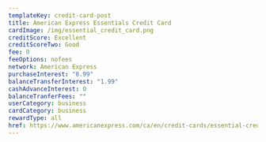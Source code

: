 ```yaml
---
templateKey: credit-card-post
title: American Express Essentials Credit Card
cardImage: /img/essential_credit_card.png
creditScore: Excellent
creditScoreTwo: Good
fee: 0
feeOptions: nofees
network: American Express
purchaseInterest: "8.99"
balanceTransferInterest: "1.99"
cashAdvanceInterest: 0
balanceTranferFees: ""
userCategory: business
cardCategory: business
rewardType: all
href: https://www.americanexpress.com/ca/en/credit-cards/essential-credit-card/?linknav=ca-en-amex-cardshop-allcards-learn-americanExpressEssentialCreditCard&cpid=100186460
---
```

